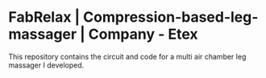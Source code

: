 # FabRelax | Compression-based-leg-massager | Company - Etex   
This repository contains the circuit and code for a multi air chamber leg massager I developed.
